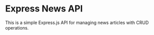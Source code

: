 # Express News API

This is a simple Express.js API for managing news articles with CRUD operations.